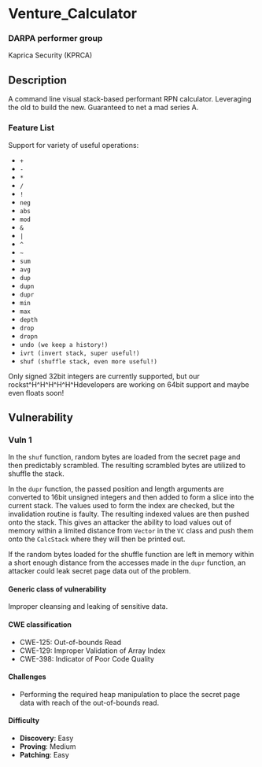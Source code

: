 # Venture_Calculator

### DARPA performer group
Kaprica Security (KPRCA)

## Description

A command line visual stack-based performant RPN calculator. Leveraging the old
to build the new. Guaranteed to net a mad series A.

### Feature List

Support for variety of useful operations:
  
  - `+`
  - `-`
  - `*`
  - `/`
  - `!`
  - `neg`
  - `abs`
  - `mod`
  - `&`
  - `|`
  - `^`
  - `~`
  - `sum`
  - `avg`
  - `dup`
  - `dupn`
  - `dupr`
  - `min`
  - `max`
  - `depth`
  - `drop`
  - `dropn`
  - `undo (we keep a history!)`
  - `ivrt (invert stack, super useful!)`
  - `shuf (shuffle stack, even more useful!)`

Only signed 32bit integers are currently supported, but our
rockst^H^H^H^H^H^Hdevelopers are working on 64bit support and maybe even floats
soon!

## Vulnerability
### Vuln 1

In the `shuf` function, random bytes are loaded from the secret page and then
predictably scrambled. The resulting scrambled bytes are utilized to shuffle
the stack.

In the `dupr` function, the passed position and length arguments are converted
to 16bit unsigned integers and then added to form a slice into the current
stack. The values used to form the index are checked, but the invalidation
routine is faulty.  The resulting indexed values are then pushed onto the
stack. This gives an attacker the ability to load values out of memory within
a limited distance from `Vector` in the `VC` class and push them onto the
`CalcStack` where they will then be printed out.

If the random bytes loaded for the shuffle function are left in memory within
a short enough distance from the accesses made in the `dupr` function, an
attacker could leak secret page data out of the problem.

#### Generic class of vulnerability

Improper cleansing and leaking of sensitive data.

#### CWE classification

  - CWE-125: Out-of-bounds Read
  - CWE-129: Improper Validation of Array Index
  - CWE-398: Indicator of Poor Code Quality

#### Challenges

 - Performing the required heap manipulation to place the secret page data with reach of the out-of-bounds read.

#### Difficulty

 - **Discovery**: Easy
 - **Proving**: Medium
 - **Patching**: Easy

